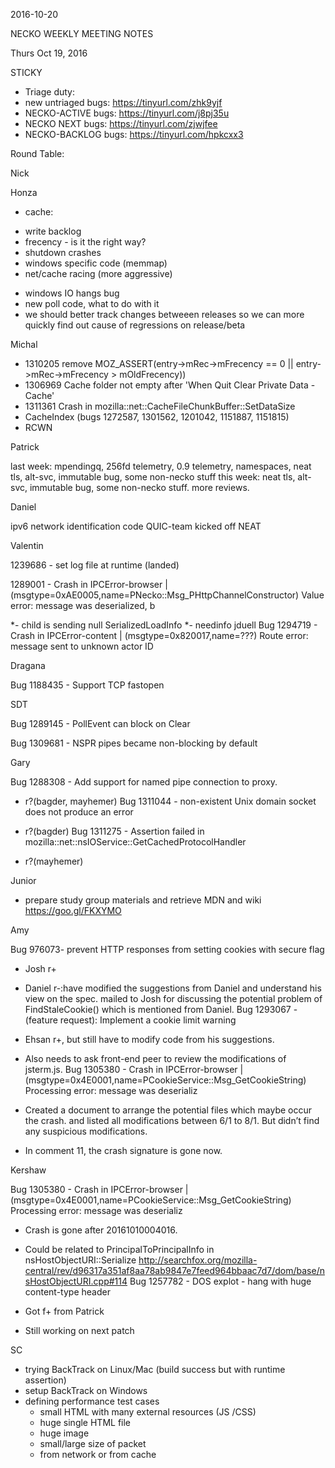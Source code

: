 2016-10-20

NECKO WEEKLY MEETING NOTES

Thurs Oct  19, 2016

STICKY

- Triage duty:
-  new untriaged bugs: https://tinyurl.com/zhk9yjf
- NECKO-ACTIVE bugs: https://tinyurl.com/j8pj35u
- NECKO NEXT bugs: https://tinyurl.com/zjwjfee
- NECKO-BACKLOG bugs:  https://tinyurl.com/hpkcxx3

Round Table:

Nick

Honza

 - cache:
* write backlog
* frecency - is it the right way?
* shutdown crashes
* windows specific code (memmap)
* net/cache racing (more aggressive)
 - windows IO hangs bug
 - new poll code, what to do with it
 - we should better track changes betweeen releases so we can more quickly find out cause of regressions on release/beta

Michal

 - 1310205 remove MOZ_ASSERT(entry->mRec->mFrecency == 0 || entry->mRec->mFrecency > mOldFrecency))
 - 1306969 Cache folder not empty after 'When Quit Clear Private Data - Cache'
 - 1311361 Crash in mozilla::net::CacheFileChunkBuffer::SetDataSize
 - CacheIndex (bugs 1272587, 1301562, 1201042, 1151887, 1151815)
 - RCWN

Patrick

  last week: mpendingq, 256fd telemetry, 0.9 telemetry, namespaces, neat tls, alt-svc, immutable bug, some non-necko stuff
  this week: neat tls, alt-svc, immutable bug, some non-necko stuff. more reviews.

Daniel

  ipv6 network identification code
  QUIC-team kicked off
   NEAT

Valentin

1239686 - set log file at runtime (landed)

1289001 - Crash in IPCError-browser | (msgtype=0xAE0005,name=PNecko::Msg_PHttpChannelConstructor) Value error: message was deserialized, b

*- child is sending null SerializedLoadInfo
*- needinfo jduell
Bug 1294719 - Crash in IPCError-content | (msgtype=0x820017,name=???) Route error: message sent to unknown actor ID

Dragana

Bug 1188435 -       Support TCP fastopen

SDT

Bug 1289145 -       PollEvent can block on Clear

Bug 1309681 -       NSPR pipes became non-blocking by default

Gary

Bug 1288308 - Add support for named pipe connection to proxy.

- r?(bagder, mayhemer)
Bug 1311044 - non-existent Unix domain socket does not produce an error

- r?(bagder)
Bug 1311275 - Assertion failed in mozilla::net::nsIOService::GetCachedProtocolHandler

- r?(mayhemer)

Junior

- prepare study group materials and retrieve MDN and wiki
https://goo.gl/FKXYMO

Amy

Bug 976073- prevent HTTP responses from setting cookies with secure flag

  - Josh r+
  - Daniel r-:have modified the suggestions from Daniel and understand his view on the spec.
                   mailed to Josh for discussing the potential problem of FindStaleCookie() which is mentioned from Daniel.
Bug 1293067 - (feature request): Implement a cookie limit warning

  - Ehsan r+, but still have to modify code from his suggestions.
  - Also needs to ask front-end peer to review the modifications of  jsterm.js.
Bug 1305380 -       Crash in IPCError-browser | (msgtype=0x4E0001,name=PCookieService::Msg_GetCookieString) Processing error: message was deserializ

 - Created a  document to arrange the potential files which maybe occur the crash. and listed all modifications between 6/1 to 8/1.
    But didn’t find any suspicious modifications.
 - In comment 11, the crash signature is gone now.

Kershaw

Bug 1305380 -       Crash in IPCError-browser | (msgtype=0x4E0001,name=PCookieService::Msg_GetCookieString) Processing error: message was deserializ

 - Crash is gone after 20161010004016.
 - Could be related to PrincipalToPrincipalInfo in nsHostObjectURI::Serialize
    http://searchfox.org/mozilla-central/rev/d96317a351af8aa78ab9847e7feed964bbaac7d7/dom/base/nsHostObjectURI.cpp#114
Bug 1257782 -       DOS explot - hang with huge content-type header

 - Got f+ from Patrick
 - Still working on next patch

SC

- trying BackTrack on Linux/Mac (build success but with runtime assertion)
- setup BackTrack on Windows
- defining performance test cases
  - small HTML with many external resources (JS /CSS)
  - huge single HTML file
  - huge image
  - small/large size of packet
  - from network or from cache
